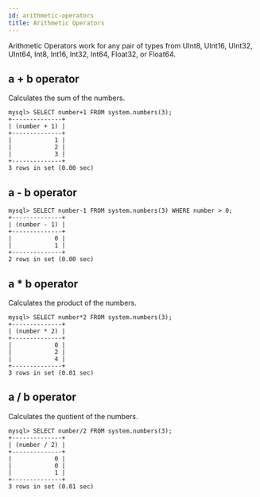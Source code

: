 ```yaml
---
id: arithmetic-operators
title: Arithmetic Operators
---
```


Arithmetic Operators work for any pair of types from UInt8, UInt16, UInt32, UInt64, Int8, Int16, Int32, Int64, Float32, or Float64.


## a + b operator

Calculates the sum of the numbers.

```text
mysql> SELECT number+1 FROM system.numbers(3);
+--------------+
| (number + 1) |
+--------------+
|            1 |
|            2 |
|            3 |
+--------------+
3 rows in set (0.00 sec)
```

## a - b operator

```text
mysql> SELECT number-1 FROM system.numbers(3) WHERE number > 0;
+--------------+
| (number - 1) |
+--------------+
|            0 |
|            1 |
+--------------+
2 rows in set (0.00 sec)
```

## a * b operator

Calculates the product of the numbers.

```text
mysql> SELECT number*2 FROM system.numbers(3);
+--------------+
| (number * 2) |
+--------------+
|            0 |
|            2 |
|            4 |
+--------------+
3 rows in set (0.01 sec)
```

## a / b operator

Calculates the quotient of the numbers.

```text
mysql> SELECT number/2 FROM system.numbers(3);
+--------------+
| (number / 2) |
+--------------+
|            0 |
|            0 |
|            1 |
+--------------+
3 rows in set (0.01 sec)
```
